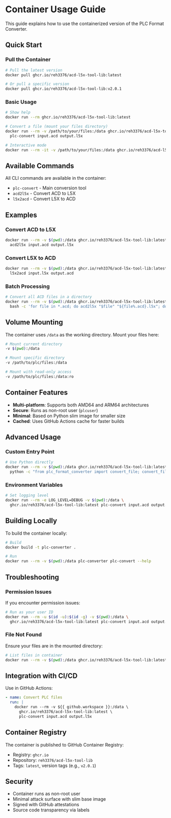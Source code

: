 # Container Usage Guide

This guide explains how to use the containerized version of the PLC Format Converter.

## Quick Start

### Pull the Container

```bash
# Pull the latest version
docker pull ghcr.io/reh3376/acd-l5x-tool-lib:latest

# Or pull a specific version
docker pull ghcr.io/reh3376/acd-l5x-tool-lib:v2.0.1
```

### Basic Usage

```bash
# Show help
docker run --rm ghcr.io/reh3376/acd-l5x-tool-lib:latest

# Convert a file (mount your files directory)
docker run --rm -v /path/to/your/files:/data ghcr.io/reh3376/acd-l5x-tool-lib:latest \
  plc-convert input.acd output.l5x

# Interactive mode
docker run --rm -it -v /path/to/your/files:/data ghcr.io/reh3376/acd-l5x-tool-lib:latest bash
```

## Available Commands

All CLI commands are available in the container:

- `plc-convert` - Main conversion tool
- `acd2l5x` - Convert ACD to L5X
- `l5x2acd` - Convert L5X to ACD

## Examples

### Convert ACD to L5X

```bash
docker run --rm -v $(pwd):/data ghcr.io/reh3376/acd-l5x-tool-lib:latest \
  acd2l5x input.acd output.l5x
```

### Convert L5X to ACD

```bash
docker run --rm -v $(pwd):/data ghcr.io/reh3376/acd-l5x-tool-lib:latest \
  l5x2acd input.l5x output.acd
```

### Batch Processing

```bash
# Convert all ACD files in a directory
docker run --rm -v $(pwd):/data ghcr.io/reh3376/acd-l5x-tool-lib:latest \
  bash -c 'for file in *.acd; do acd2l5x "$file" "${file%.acd}.l5x"; done'
```

## Volume Mounting

The container uses `/data` as the working directory. Mount your files here:

```bash
# Mount current directory
-v $(pwd):/data

# Mount specific directory
-v /path/to/plc/files:/data

# Mount with read-only access
-v /path/to/plc/files:/data:ro
```

## Container Features

- **Multi-platform**: Supports both AMD64 and ARM64 architectures
- **Secure**: Runs as non-root user (`plcuser`)
- **Minimal**: Based on Python slim image for smaller size
- **Cached**: Uses GitHub Actions cache for faster builds

## Advanced Usage

### Custom Entry Point

```bash
# Use Python directly
docker run --rm -v $(pwd):/data ghcr.io/reh3376/acd-l5x-tool-lib:latest \
  python -c "from plc_format_converter import convert_file; convert_file('input.acd', 'output.l5x')"
```

### Environment Variables

```bash
# Set logging level
docker run --rm -e LOG_LEVEL=DEBUG -v $(pwd):/data \
  ghcr.io/reh3376/acd-l5x-tool-lib:latest plc-convert input.acd output.l5x
```

## Building Locally

To build the container locally:

```bash
# Build
docker build -t plc-converter .

# Run
docker run --rm -v $(pwd):/data plc-converter plc-convert --help
```

## Troubleshooting

### Permission Issues

If you encounter permission issues:

```bash
# Run as your user ID
docker run --rm -u $(id -u):$(id -g) -v $(pwd):/data \
  ghcr.io/reh3376/acd-l5x-tool-lib:latest plc-convert input.acd output.l5x
```

### File Not Found

Ensure your files are in the mounted directory:

```bash
# List files in container
docker run --rm -v $(pwd):/data ghcr.io/reh3376/acd-l5x-tool-lib:latest ls -la
```

## Integration with CI/CD

Use in GitHub Actions:

```yaml
- name: Convert PLC files
  run: |
    docker run --rm -v ${{ github.workspace }}:/data \
      ghcr.io/reh3376/acd-l5x-tool-lib:latest \
      plc-convert input.acd output.l5x
```

## Container Registry

The container is published to GitHub Container Registry:
- Registry: `ghcr.io`
- Repository: `reh3376/acd-l5x-tool-lib`
- Tags: `latest`, version tags (e.g., `v2.0.1`)

## Security

- Container runs as non-root user
- Minimal attack surface with slim base image
- Signed with GitHub attestations
- Source code transparency via labels 
